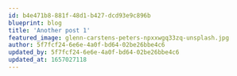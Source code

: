 ```yaml
---
id: b4e471b8-881f-48d1-b427-dcd93e9c896b
blueprint: blog
title: 'Another post 1'
featured_image: glenn-carstens-peters-npxxwgq33zq-unsplash.jpg
author: 5f7fcf24-6e6e-4a0f-bd64-02be26bbe4c6
updated_by: 5f7fcf24-6e6e-4a0f-bd64-02be26bbe4c6
updated_at: 1657027118
---
```

